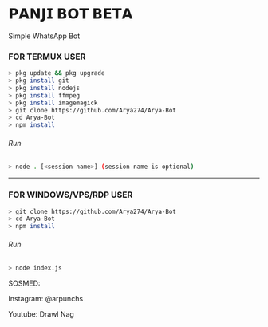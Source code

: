 # 𝗣𝗔𝗡𝗝𝗜 𝗕𝗢𝗧 𝗕𝗘𝗧𝗔
Simple WhatsApp Bot

### FOR TERMUX USER
```bash
> pkg update && pkg upgrade
> pkg install git
> pkg install nodejs
> pkg install ffmpeg
> pkg install imagemagick
> git clone https://github.com/Arya274/Arya-Bot
> cd Arya-Bot
> npm install
```
###### Run
```bash
> node . [<session name>] (session name is optional)
```

---------

### FOR WINDOWS/VPS/RDP USER
```bash
> git clone https://github.com/Arya274/Arya-Bot
> cd Arya-Bot
> npm install
```
###### Run
```bash
> node index.js
```
 SOSMED:
 
 Instagram: @arpunchs
 
 Youtube: Drawl Nag
